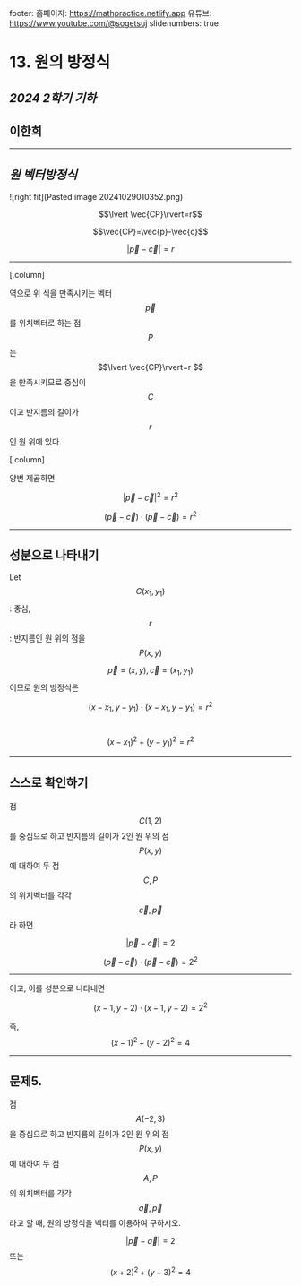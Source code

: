 footer: 홈페이지: https://mathpractice.netlify.app 유튜브: https://www.youtube.com/@sogetsuj
slidenumbers: true

# 13. 원의 방정식

## *2024 2학기 기하*

## **이한희**

---

## *원 벡터방정식*

![right fit](Pasted image 20241029010352.png)

$$\lvert \vec{CP}\rvert=r$$

$$\vec{CP}=\vec{p}-\vec{c}$$

$$\lvert \vec{p}-\vec{c}\rvert=r$$

---

[.column]

역으로 위 식을 만족시키는 벡터 $$\vec{p}$$를 위치벡터로 하는 점 $$ P $$는 $$\lvert \vec{CP}\rvert=r $$을 만족시키므로 중심이 $$ C $$이고 반지름의 길이가 $$r$$인 원 위에 있다.

[.column]

양변 제곱하면

$$\lvert \vec{p}-\vec{c}\rvert^2=r^2$$

$$(\vec{p}-\vec{c})\cdot(\vec{p}-\vec{c})=r^2$$


---

## 성분으로 나타내기

Let $$C(x_1, y_1)$$ : 중심, $$r$$ : 반지름인 원 위의 점을 $$P(x, y)$$

$$\vec{p}=(x, y), \vec{c}=(x_1, y_1)$$ 이므로 원의 방정식은

$$(x-x_1, y-y_1)\cdot(x-x_1, y-y_1)=r^2$$

$$\qquad $$ $$(x-x_1)^2+(y-y_1)^2=r^2$$

---

## 스스로 확인하기

점 $$C(1, 2)$$를 중심으로 하고 반지름의 길이가 2인 원 위의 점 $$P(x, y)$$에 대하여 두 점 $$C, P$$의 위치벡터를 각각 $$\vec{c}, \vec{p}$$라 하면

$$\lvert \vec{p}-\vec{c}\rvert=2$$

$$(\vec{p}-\vec{c})\cdot(\vec{p}-\vec{c})=2^2$$

---

이고, 이를 성분으로 나타내면

$$(x-1, y-2)\cdot(x-1, y-2)=2^2$$

즉, $$(x-1)^2+(y-2)^2=4$$

---

## 문제5. 

점 $$A(-2, 3)$$을 중심으로 하고 반지름의 길이가 2인 원 위의 점 $$P(x, y)$$에 대하여 두 점 $$A, P$$의 위치벡터를 각각 $$\vec{a}, \vec{p}$$라고 할 때, 원의 방정식을 벡터를 이용하여 구하시오.

$$\lvert \vec{p}-\vec{a}\rvert=2$$ 또는 $$(x+2)^2+(y-3)^2=4$$
